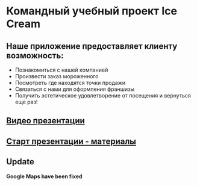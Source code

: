 # Командный учебный проект Ice Cream

## Наше приложение предоставляет клиенту возможность:

- Познакомиться с нашей компанией
- Произвести заказ мороженного
- Посмотреть где находятся точки продажи
- Связаться с нами для оформления франшизы
- Получить эстетическое удовлетворение от посещения и вернуться еще раз!

## [Видео презентации](https://drive.google.com/file/d/1-Pwj0071AltTa2DzQ21zaor8QIgs1Hdy/view?usp=sharing)

## [Старт презентации - материалы](https://docs.google.com/presentation/d/1g1nURTAZ0esjt--8bVqXmEtM0_XjAj1QnE2SbhjSyDQ/edit#slide=id.gd455bd16ee_0_139)

## Update

**Google Maps have been fixed**
